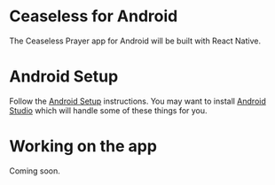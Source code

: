 # Ceaseless for Android
The Ceaseless Prayer app for Android will be built with React Native.

# Android Setup

Follow the [Android Setup](https://facebook.github.io/react-native/docs/android-setup.html) instructions.
You may want to install [Android Studio](http://developer.android.com/tools/studio/index.html) which will
handle some of these things for you.

# Working on the app

Coming soon.
